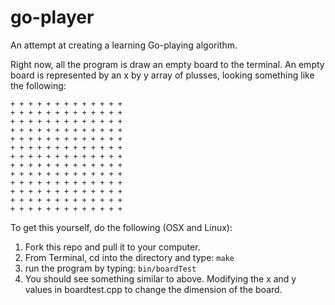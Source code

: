 go-player
=========

An attempt at creating a learning Go-playing algorithm.

Right now, all the program is draw an empty board to the terminal. An empty board is represented by an x by y array of plusses, looking something like the following:

```
+ + + + + + + + + + + + +
+ + + + + + + + + + + + +
+ + + + + + + + + + + + +
+ + + + + + + + + + + + +
+ + + + + + + + + + + + +
+ + + + + + + + + + + + +
+ + + + + + + + + + + + +
+ + + + + + + + + + + + +
+ + + + + + + + + + + + +
+ + + + + + + + + + + + +
+ + + + + + + + + + + + +
+ + + + + + + + + + + + +
+ + + + + + + + + + + + +
```

To get this yourself, do the following (OSX and Linux):

1. Fork this repo and pull it to your computer.
2. From Terminal, cd into the directory and type: ```make```
3. run the program by typing: ```bin/boardTest```
4. You should see something similar to above. Modifying the x and y values in boardtest.cpp to change the dimension of the board.
